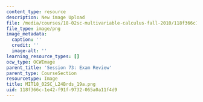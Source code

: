 ```yaml
---
content_type: resource
description: New image Upload
file: /media/courses/18-02sc-multivariable-calculus-fall-2010/118f366c1e42f91f9732065a0a11f4d9_MIT18_02SC_L24Brds_19a.png
file_type: image/png
image_metadata:
  caption: ''
  credit: ''
  image-alt: ''
learning_resource_types: []
ocw_type: OCWImage
parent_title: 'Session 73: Exam Review'
parent_type: CourseSection
resourcetype: Image
title: MIT18_02SC_L24Brds_19a.png
uid: 118f366c-1e42-f91f-9732-065a0a11f4d9
---
```

